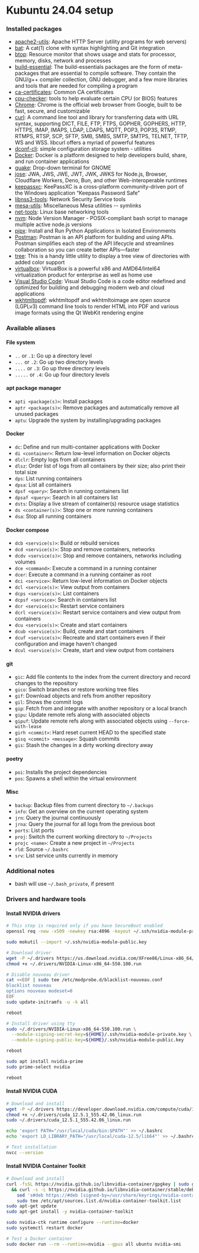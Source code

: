 # Kubuntu 24.04 setup

### Installed packages

- [apache2-utils](https://packages.ubuntu.com/noble/apache2-utils): Apache HTTP Server (utility programs for web servers)
- [bat](https://github.com/sharkdp/bat): A cat(1) clone with syntax highlighting and Git integration
- [btop](https://github.com/aristocratos/btop): Resource monitor that shows usage and stats for processor, memory, disks, network and processes
- [build-essential](https://packages.ubuntu.com/focal/build-essential): The build-essentials packages are the form of meta-packages that are essential to compile software. They contain the GNU/g++ compiler collection, GNU debugger, and a few more libraries and tools that are needed for compiling a program
- [ca-certificates](https://packages.ubuntu.com/noble/ca-certificates): Common CA certificates
- [cpu-checker](https://packages.ubuntu.com/noble/cpu-checker): tools to help evaluate certain CPU (or BIOS) features
- [Chrome](https://www.google.com/chrome/): Chrome is the official web browser from Google, built to be fast, secure, and customizable
- [curl](https://github.com/curl/curl): A command line tool and library for transferring data with URL syntax, supporting DICT, FILE, FTP, FTPS, GOPHER, GOPHERS, HTTP, HTTPS, IMAP, IMAPS, LDAP, LDAPS, MQTT, POP3, POP3S, RTMP, RTMPS, RTSP, SCP, SFTP, SMB, SMBS, SMTP, SMTPS, TELNET, TFTP, WS and WSS. libcurl offers a myriad of powerful features
- [dconf-cli](https://packages.ubuntu.com/noble/dconf-cli): simple configuration storage system - utilities
- [Docker](https://www.docker.com/): Docker is a platform designed to help developers build, share, and run container applications
- [guake](https://github.com/Guake/guake): Drop-down terminal for GNOME
- [jose](https://github.com/panva/jose): JWA, JWS, JWE, JWT, JWK, JWKS for Node.js, Browser, Cloudflare Workers, Deno, Bun, and other Web-interoperable runtimes
- [keepassxc](https://github.com/keepassxreboot/keepassxc): KeePassXC is a cross-platform community-driven port of the Windows application “Keepass Password Safe”
- [libnss3-tools](https://packages.ubuntu.com/focal/libnss3-tools): Network Security Service tools
- [mesa-utils](https://packages.ubuntu.com/noble/mesa-utils): Miscellaneous Mesa utilities -- symlinks
- [net-tools](https://github.com/ecki/net-tools): Linux base networking tools
- [nvm](https://github.com/nvm-sh/nvm): Node Version Manager - POSIX-compliant bash script to manage multiple active node.js versions
- [pipx](https://github.com/pypa/pipx): Install and Run Python Applications in Isolated Environments
- [Postman](https://www.postman.com/): Postman is an API platform for building and using APIs. Postman simplifies each step of the API lifecycle and streamlines collaboration so you can create better APIs—faster
- [tree](https://oldmanprogrammer.net/source.php?dir=projects/tree): This is a handy little utility to display a tree view of directories with added color support
- [virtualbox](https://www.virtualbox.org/): VirtualBox is a powerful x86 and AMD64/Intel64 virtualization product for enterprise as well as home use
- [Visual Studio Code](https://code.visualstudio.com/): Visual Studio Code is a code editor redefined and optimized for building and debugging modern web and cloud applications
- [wkhtmltopdf](https://wkhtmltopdf.org/): wkhtmltopdf and wkhtmltoimage are open source (LGPLv3) command line tools to render HTML into PDF and various image formats using the Qt WebKit rendering engine

### Available aliases

#### File system

- `..` or `.1`: Go up a directory level
- `...` or `.2`: Go up two directory levels
- `....` or `.3`: Go up three directory levels
- `.....` or `.4`: Go up four directory levels

#### apt package manager

- `apti <package(s)>`: Install packages
- `aptr <package(s)>`: Remove packages and automatically remove all unused packages
- `aptu`: Upgrade the system by installing/upgrading packages

#### Docker

- `dc`: Define and run multi-container applications with Docker
- `di <container>`: Return low-level information on Docker objects
- `dlclr`: Empty logs from all containers
- `dlsz`: Order list of logs from all containers by their size; also print their total size
- `dps`: List running containers
- `dpsa`: List all containers
- `dpsf <query>`: Search in running containers list
- `dpsaf <query>`: Search in all containers list
- `dsts`: Display a live stream of container(s) resource usage statistics
- `ds <container(s)>`: Stop one or more running containers
- `dsa`: Stop all running containers

#### Docker compose

- `dcb <service(s)>`: Build or rebuild services
- `dcd <service(s)>`: Stop and remove containers, networks
- `dcdv <service(s)>`: Stop and remove containers, networks including volumes
- `dce <command>`: Execute a command in a running container
- `dcer`: Execute a command in a running container as root
- `dci <service>`: Return low-level information on Docker objects
- `dcl <service(s)>`: View output from containers
- `dcps <service(s)>`: List containers
- `dcpsf <service>`: Search in containers list
- `dcr <service(s)>`: Restart service containers
- `dcrl <service(s)>`: Restart service containers and view output from containers
- `dcu <service(s)>`: Create and start containers
- `dcub <service(s)>`: Build, create and start containers
- `dcuf <service(s)>`: Recreate and start containers even if their configuration and image haven't changed
- `dcul <service(s)>`: Create, start and view output from containers

#### git

- `gic`: Add file contents to the index from the current directory and record changes to the repository
- `gico`: Switch branches or restore working tree files
- `gif`: Download objects and refs from another repository
- `gil`: Shows the commit logs
- `gip`: Fetch from and integrate with another repository or a local branch
- `gipu`: Update remote refs along with associated objects
- `gipuf`: Update remote refs along with associated objects using `--force-with-lease`
- `girh <commit>`: Hard reset current HEAD to the specified state
- `gisq <commit> <message>`: Squash commits
- `gis`: Stash the changes in a dirty working directory away

#### poetry

- `poi`: Installs the project dependencies
- `pos`: Spawns a shell within the virtual environment

#### Misc

- `backup`: Backup files from current directory to `~/.backups`
- `info`: Get an overview on the current operating system
- `jrn`: Query the journal continuously
- `jrna`: Query the journal for all logs from the previous boot
- `ports`: List ports
- `proj`: Switch the current working directory to `~/Projects`
- `projc <name>`: Create a new project in `~/Projects`
- `rld`: Source `~/.bashrc`
- `srv`: List service units currently in memory

### Additional notes

- bash will use `~/.bash_private`, if present

### Drivers and hardware tools

#### Install NVIDIA drivers

```bash
# This step is required only if you have SecureBoot enabled
openssl req -new -x509 -newkey rsa:4096 -keyout ~/.ssh/nvidia-module-private.key -outform DER -out ~/.ssh/nvidia-module-public.key -nodes -days 3650 -subj "/CN=nvidia-kernel-module"

sudo mokutil --import ~/.ssh/nvidia-module-public.key

# Download driver
wget -P ~/.drivers https://us.download.nvidia.com/XFree86/Linux-x86_64/550.100/NVIDIA-Linux-x86_64-550.100.run
chmod +x ~/.drivers/NVIDIA-Linux-x86_64-550.100.run

# Disable nouveau driver
cat <<EOF | sudo tee /etc/modprobe.d/blacklist-nouveau.conf
blacklist nouveau
options nouveau modeset=0
EOF
sudo update-initramfs -u -k all

reboot

# Install driver using tty
sudo ~/.drivers/NVIDIA-Linux-x86_64-550.100.run \
  --module-signing-secret-key=${HOME}/.ssh/nvidia-module-private.key \
  --module-signing-public-key=${HOME}/.ssh/nvidia-module-public.key

reboot

sudo apt install nvidia-prime
sudo prime-select nvidia

reboot
```

#### Install NVIDIA CUDA

```bash
# Download and install
wget -P ~/.drivers https://developer.download.nvidia.com/compute/cuda/12.5.1/local_installers/cuda_12.5.1_555.42.06_linux.run
chmod +x ~/.drivers/cuda_12.5.1_555.42.06_linux.run
sudo ~/.drivers/cuda_12.5.1_555.42.06_linux.run

echo 'export PATH="/usr/local/cuda/bin:$PATH"' >> ~/.bashrc
echo 'export LD_LIBRARY_PATH="/usr/local/cuda-12.5/lib64"' >> ~/.bashrc

# Test installation
nvcc --version
```

#### Install NVIDIA Container Toolkit

```bash
# Download and install
curl -fsSL https://nvidia.github.io/libnvidia-container/gpgkey | sudo gpg --dearmor -o /usr/share/keyrings/nvidia-container-toolkit-keyring.gpg \
  && curl -s -L https://nvidia.github.io/libnvidia-container/stable/deb/nvidia-container-toolkit.list | \
    sed 's#deb https://#deb [signed-by=/usr/share/keyrings/nvidia-container-toolkit-keyring.gpg] https://#g' | \
    sudo tee /etc/apt/sources.list.d/nvidia-container-toolkit.list
sudo apt-get update
sudo apt-get install -y nvidia-container-toolkit

sudo nvidia-ctk runtime configure --runtime=docker
sudo systemctl restart docker

# Test a Docker container
sudo docker run --rm --runtime=nvidia --gpus all ubuntu nvidia-smi
```
